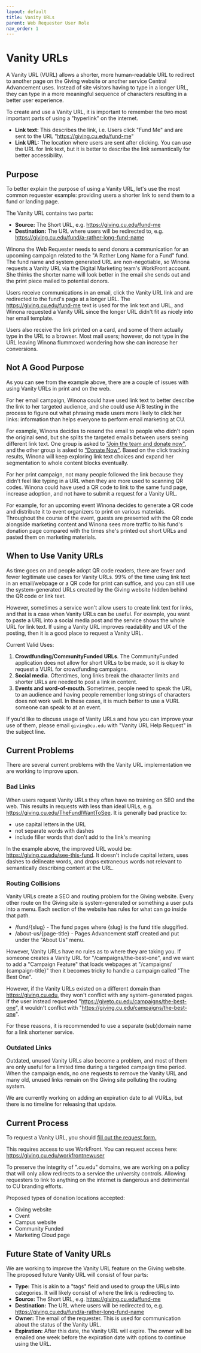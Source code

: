 ```yaml
---
layout: default
title: Vanity URLs
parent: Web Requester User Role
nav_order: 1
---
```


# Vanity URLs

A Vanity URL (VURL) allows a shorter, more human-readable URL to redirect to another page on the Giving website or
another service Central Advancement uses. Instead of site visitors having to type in a longer URL, they can type in 
a more meaningful sequence of characters resulting in a better user experience.

To create and use a Vanity URL, it is important to remember the two most important parts of using a "hyperlink" on the
internet.

- **Link text:** This describes the link, i.e. Users click "Fund Me" and are sent to the
  URL "https://giving.cu.edu/fund-me"
- **Link URL:** The location where users are sent after clicking. You can use the URL for link text, but it is better to
  describe the link semantically for better accessibility.

## Purpose

To better explain the purpose of using a Vanity URL, let's use the most common requester example: providing users a 
shorter link
to send them to a fund or landing page.

The Vanity URL contains two parts:

- **Source:** The Short URL, e.g. https://giving.cu.edu/fund-me
- **Destination:** The URL where users will be redirected to, e.g. https://giving.cu.edu/fund/a-rather-long-fund-name

Winona the Web Requester needs to send donors a communication for an upcoming campaign related to the "A Rather
Long Name for a Fund" fund. The fund name and system generated URL are non-negotiable, so Winona requests a Vanity URL
via the Digital Marketing team's WorkFront account. She thinks the shorter name will look better in the email she sends
out and the print piece mailed to potential donors.

Users receive communications in an email, click the Vanity URL link and are redirected to the fund's page at a longer
URL. The https://giving.cu.edu/fund-me text is used for the link text and URL, and Winona requested a Vanity URL since
the longer URL didn't fit as nicely into her email template.

Users also receive the link printed on a card, and some of them actually type in the URL to a browser. Most mail users;
however, do not type in the URL leaving Winona flummoxed wondering how she can increase her conversions.

## Not A Good Purpose

As you can see from the example above, there are a couple of issues with using Vanity URLs in print and on the web.

For her email campaign, Winona could have used link text to better describe the link to her targeted audience, and she
could use A/B testing in the process to figure out what phrasing made users more likely to click her links:
information than helps everyone to perform email marketing at CU.

For example, Winona decides to resend the email to people who didn't open the original send, but she splits the targeted
emails between users seeing different link text. One group is asked
to ["Join the team and donate now"](https://giving.cu.edu), and the other group is asked
to ["Donate Now"](https://giving.cu.edu). Based on the click tracking results, Winona will keep exploring link text
choices and expand her segmentation to whole content blocks eventually.

For her print campaign, not many people followed the link because they didn't feel like typing in a URL when they are
more used to scanning QR codes. Winona could have used a QR code to link to the same fund page, increase adoption, and
not have to submit a request for a Vanity URL.

For example, for an upcoming event Winona decides to generate a QR code and distribute it to event organizers to print
on various materials. Throughout the course of the event, guests are presented with the QR code alongside marketing
content and Winona sees more traffic to his fund's donation page compared with the times she's printed out short URLs
and pasted them on marketing materials.

## When to Use Vanity URLs

As time goes on and people adopt QR code readers, there are fewer and fewer legitimate use cases for Vanity URLs. 99% of
the time using link text in an email/webpage or a QR code for print can suffice, and you can still use the 
system-generated URLs created by the Giving website hidden behind the QR code or link text.

However, sometimes a service won't allow users to create link text for links, and that is a case when Vanity URLs can be
useful. For example, you want to paste a URL into a social media post and the service shows the whole URL for link text.
If using a Vanity URL improves readability and UX of the posting, then it is a good place to request a Vanity URL.

Current Valid Uses:

1. **Crowdfunding/CommunityFunded URLs**. The CommunityFunded application does not allow for short URLs to be made, 
   so it is okay to request a VURL for crowdfunding campaigns.
2. **Social media**. Oftentimes, long links break the character limits and shorter URLs are needed to post a link in
   content.
3. **Events and word-of-mouth**. Sometimes, people need to speak the URL to an audience and having people remember long
   strings of characters does not work well. In these cases, it is much better to use a VURL someone can speak to at
   an event.

If you'd like to discuss usage of Vanity URLs and how you can improve your use of them, please email `giving@cu.edu`
with "Vanity URL Help Request" in the subject line.

## Current Problems

There are several current problems with the Vanity URL implementation we are working to improve upon.

### Bad Links

When users request Vanity URLs they often have no training on SEO and the web. This results in requests with less than
ideal URLs, e.g. https://giving.cu.edu/TheFundIWantToSee. It is generally bad practice to:

- use capital letters in the URL
- not separate words with dashes
- include filler words that don't add to the link's meaning

In the example above, the improved URL would be: https://giving.cu.edu/see-this-fund. It doesn't include capital
letters, uses dashes to delineate words, and drops extraneous words not relevant to semantically describing content at
the URL.

### Routing Collisions

Vanity URLs create a SEO and routing problem for the Giving website. Every other route on the Giving site is
system-generated or something a user puts into a menu. Each section of the website has rules for what can go inside that
path.

- /fund/{slug} - The fund pages where {slug} is the fund title sluggified.
- /about-us/{page-title} - Pages Advancement staff created and put under the "About Us" menu.

However, Vanity URLs have no rules as to where they are taking you. If someone creates a Vanity URL for
"/campaigns/the-best-one", and we want to add a "Campaign Feature" that loads webpages at "/campaigns/ {campaign-title}"
then it becomes tricky to handle a campaign called "The Best One".

However, if the Vanity URLs existed on a different domain than https://giving.cu.edu, they won't conflict with any
system-generated pages. If the user instead requested "https://giveto.cu.edu/campaigns/the-best-one", it wouldn't
conflict with "https://giving.cu.edu/campaigns/the-best-one".

For these reasons, it is recommended to use a separate (sub)domain name for a link shortener service.

### Outdated Links

Outdated, unused Vanity URLs also become a problem, and most of them are only useful for a limited time during a
targeted campaign time period. When the campaign ends, no one requests to remove the Vanity URL and many old, unused
links remain on the Giving site polluting the routing system.

We are currently working on adding an expiration date to all VURLs, but there is no timeline for releasing that update.

## Current Process

To request a Vanity URL, you
should [fill out the request form.](https://universityofcolorado.my.workfront.com/requests?activeTab=tab-new-helpRequest&projectID=5e78b9c9013651dd0db330e625ca787c&path=5e78be160139141988101a91b47abd33,5e7985890198d19da824828650710e5c)

This requires access to use WorkFront. You can request access here: https://giving.cu.edu/workfrontnewuser

To preserve the integrity of ".cu.edu" domains, we are working on a policy that will only allow redirects to a service
the university controls. Allowing requesters to link to anything on the internet is dangerous and detrimental to CU
branding efforts.

Proposed types of donation locations accepted:

- Giving website
- Cvent
- Campus website
- Community Funded
- Marketing Cloud page

## Future State of Vanity URLs

We are working to improve the Vanity URL feature on the Giving website. The proposed future Vanity URL will consist of
four parts:

- **Type:** This is akin to a "tags" field and used to group the URLs into categories. It will likely consist of where
  the link is redirecting to.
- **Source:** The Short URL, e.g. https://giving.cu.edu/fund-me
- **Destination:** The URL where users will be redirected to, e.g. https://giving.cu.edu/fund/a-rather-long-fund-name
- **Owner:** The email of the requester. This is used for communication about the status of the Vanity URL.
- **Expiration:** After this date, the Vanity URL will expire. The owner will be emailed one week before the expiration
  date with options to continue using the URL.
